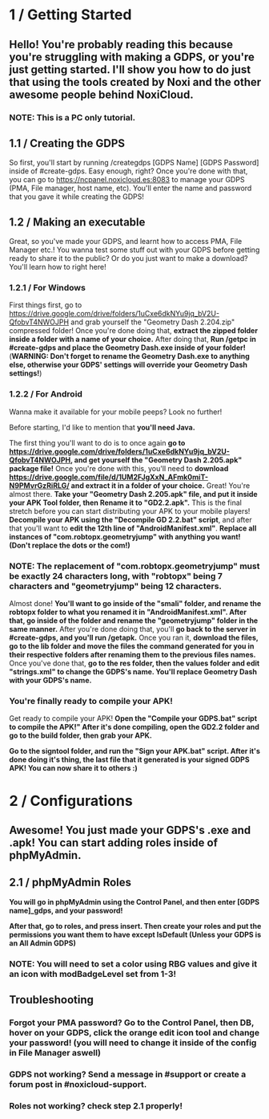 # 1 / Getting Started
## Hello! You're probably reading this because you're struggling with making a GDPS, or you're just getting started. I'll show you how to do just that using the tools created by Noxi and the other awesome people behind NoxiCloud.
### NOTE: This is a PC only tutorial.
## 1.1 / Creating the GDPS
So first, you'll start by running /creategdps [GDPS Name] [GDPS Password] inside of #create-gdps. Easy enough, right?
Once you're done with that, you can go to https://ncpanel.noxicloud.es:8083 to manage your GDPS (PMA, File manager, host name, etc). You'll enter the name and password that you gave it while creating the GDPS!
## 1.2 / Making an executable
Great, so you've made your GDPS, and learnt how to access PMA, File Manager etc.! You wanna test some stuff out with your GDPS before getting ready to share it to the public? Or do you just want to make a download? You'll learn how to right here!
### 1.2.1 / For Windows
First things first, go to https://drive.google.com/drive/folders/1uCxe6dkNYu9jq_bV2U-QfobvT4NWOJPH and grab yourself the "Geometry Dash 2.204.zip" compressed folder! Once you're done doing that, **extract the zipped folder inside a folder with a name of your choice.** 
After doing that, **Run /getpc in #create-gdps and place the Geometry Dash.exe inside of your folder!**
(**WARNING: Don't forget to rename the Geometry Dash.exe to anything else, otherwise your GDPS' settings will override your Geometry Dash settings!**)
### 1.2.2 / For Android
Wanna make it available for your mobile peeps? Look no further!

Before starting, I'd like to mention that **you'll need Java.**

The first thing you'll want to do is to once again **go to https://drive.google.com/drive/folders/1uCxe6dkNYu9jq_bV2U-QfobvT4NWOJPH, and get yourself the "Geometry Dash 2.205.apk" package file!**
Once you're done with this, you'll need to **download https://drive.google.com/file/d/1UM2FJgXxN_AFmk0miT-N9PMvrGzRiRLG/ and extract it in a folder of your choice.**
Great! You're almost there.
**Take your "Geometry Dash 2.205.apk" file, and put it inside your APK Tool folder, then Rename it to "GD2.2.apk".**
This is the final stretch before you can start distributing your APK to your mobile players!
**Decompile your APK using the "Decompile GD 2.2.bat" script**, and after that you'll want to **edit the 12th line of "AndroidManifest.xml"**. **Replace all instances of "com.robtopx.geometryjump" with anything you want! (Don't replace the dots or the com!)**
### NOTE: The replacement of "com.robtopx.geometryjump" must be exactly 24 characters long, with "robtopx" being 7 characters and "geometryjump" being 12 characters.
Almost done! **You'll want to go inside of the "smali" folder, and rename the robtopx folder to what you renamed it in "AndroidManifest.xml". After that, go inside of the folder and rename the "geometryjump" folder in the same manner.**
After you're done doing that, you'll **go back to the server in #create-gdps, and you'll run /getapk.** Once you ran it, **download the files, go to the lib folder and move the files the command generated for you in their respective folders after renaming them to the previous files names.**
Once you've done that, **go to the res folder, then the values folder and edit "strings.xml" to change the GDPS's name. You'll replace Geometry Dash with your GDPS's name.**

### You're finally ready to compile your APK!

Get ready to compile your APK! **Open the "Compile your GDPS.bat" script to compile the APK!" After it's done compiling, open the GD2.2 folder and go to the build folder, then grab your APK.**

**Go to the signtool folder, and run the "Sign your APK.bat" script. After it's done doing it's thing, the last file that it generated is your signed GDPS APK! You can now share it to others :)**
# 2 / Configurations
## Awesome! You just made your GDPS's .exe and .apk! You can start adding roles inside of phpMyAdmin.
## 2.1 / phpMyAdmin Roles

**You will go in phpMyAdmin using the Control Panel, and then enter [GDPS name]_gdps, and your password!**

**After that, go to roles, and press insert. 
Then create your roles and put the permissions you want them to have except IsDefault (Unless your GDPS is an All Admin GDPS)**
### NOTE: You will need to set a color using RBG values and give it an icon with modBadgeLevel set from 1-3!

## Troubleshooting
### Forgot your PMA password? Go to the Control Panel, then DB, hover on your GDPS, click the orange edit icon tool and change your password! (you will need to change it inside of the config in File Manager aswell)
### GDPS not working? Send a message in #support or create a forum post in #noxicloud-support.
### Roles not working? check step 2.1 properly!
